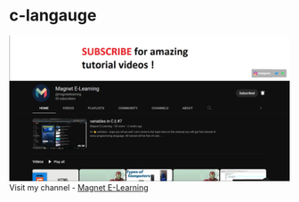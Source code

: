 # c-langauge
<img src="https://github.com/sinigami666/c-langauge-notes/blob/main/magnetelearning.png" alt="Magnet E-Lerning">
Visit my channel - <a href="https://www.youtube.com/@magnetelearning">Magnet E-Learning</a>
